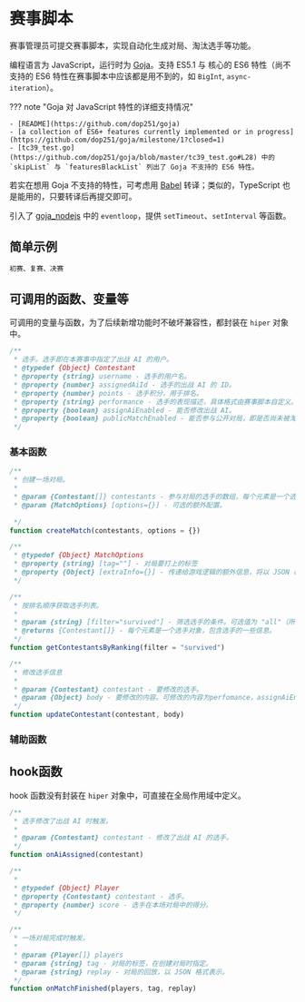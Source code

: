 # 赛事脚本

赛事管理员可提交赛事脚本，实现自动化生成对局、淘汰选手等功能。

编程语言为 JavaScript，运行时为 [Goja](https://github.com/dop251/goja)。支持 ES5.1 与 核心的 ES6 特性（尚不支持的 ES6 特性在赛事脚本中应该都是用不到的，如 `BigInt`, `async-iteration`）。

??? note "Goja 对 JavaScript 特性的详细支持情况"

    - [README](https://github.com/dop251/goja)
    - [a collection of ES6+ features currently implemented or in progress](https://github.com/dop251/goja/milestone/1?closed=1)
    - [tc39_test.go](https://github.com/dop251/goja/blob/master/tc39_test.go#L28) 中的 `skipList` 与 `featuresBlackList` 列出了 Goja 不支持的 ES6 特性。

若实在想用 Goja 不支持的特性，可考虑用 [Babel](https://babeljs.io/) 转译；类似的，TypeScript 也是能用的，只要转译后再提交即可。

引入了 [goja_nodejs](https://github.com/dop251/goja_nodejs) 中的 `eventloop`，提供 `setTimeout`、`setInterval` 等函数。

## 简单示例

```js
初赛、复赛、决赛
```

## 可调用的函数、变量等

可调用的变量与函数，为了后续新增功能时不破坏兼容性，都封装在 `hiper` 对象中。

```js
/**
 * 选手。选手即在本赛事中指定了出战 AI 的用户。
 * @typedef {Object} Contestant
 * @property {string} username - 选手的用户名。
 * @property {number} assignedAiId - 选手的出战 AI 的 ID。
 * @property {number} points - 选手积分，用于排名。
 * @property {string} performance - 选手的表现描述，具体格式由赛事脚本自定义。可在排行榜中展示。
 * @property {boolean} assignAiEnabled - 能否修改出战 AI。
 * @property {boolean} publicMatchEnabled - 能否参与公开对局，即是否尚未被淘汰。
 */
```

### 基本函数

```js
/**
 * 创建一场对局。
 *
 * @param {Contestant[]} contestants - 参与对局的选手的数组，每个元素是一个选手对象。参与对局的 AI 将是他们此时的出战 AI，在 创建对局 与 对局开始 之间修改出战 AI 不会影响对局。
 * @param {MatchOptions} [options={}] - 可选的额外配置。
 
 */
function createMatch(contestants, options = {})

/**
 * @typedef {Object} MatchOptions
 * @property {string} [tag=""] - 对局要打上的标签
 * @property {Object} [extraInfo={}] - 传递给游戏逻辑的额外信息，将以 JSON 格式表示。
 */
```

```js
/**
 * 按排名顺序获取选手列表。
 *
 * @param {string} [filter="survived"] - 筛选选手的条件。可选值为 "all"（所有选手）、"eliminated"（已淘汰选手）、"survived"（未淘汰选手）。 已淘汰选手 即 `publicMatchEnabled` 为 `false` 的选手。
 * @returns {Contestant[]} - 每个元素是一个选手对象，包含选手的一些信息。
 */
function getContestantsByRanking(filter = "survived")
```

```js
/**
 * 修改选手信息
 * 
 * @param {Contestant} contestant - 要修改的选手。
 * @param {Object} body - 要修改的内容。可修改的内容为perfomance，assignAiEnabled，publicMatchEnabled，points。
 */
function updateContestant(contestant, body)
```

### 辅助函数

## hook函数

hook 函数没有封装在 `hiper` 对象中，可直接在全局作用域中定义。

```js
/**
 * 选手修改了出战 AI 时触发。
 * 
 * @param {Contestant} contestant - 修改了出战 AI 的选手。
 */
function onAiAssigned(contestant)
```

```js
/**
 * 
 * @typedef {Object} Player
 * @property {Contestant} contestant - 选手。
 * @property {number} score - 选手在本场对局中的得分。
 */

/**
 * 一场对局完成时触发。
 * 
 * @param {Player[]} players
 * @param {string} tag - 对局的标签，在创建对局时指定。
 * @param {string} replay - 对局的回放，以 JSON 格式表示。
 */
function onMatchFinished(players, tag, replay)
```
